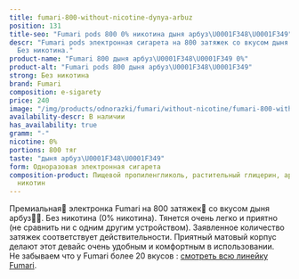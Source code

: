 ```yaml
---
title: fumari-800-without-nicotine-dynya-arbuz
position: 131
title-seo: "Fumari pods 800 0% никотина дыня арбуз\U0001F348\U0001F349"
descr: "Fumari pods электронная сигарета на 800 затяжек со вкусом дыня арбуз\U0001F348\U0001F349.
  Без никотина."
product-name: "Fumari 800 дыня арбуз\U0001F348\U0001F349 0%"
product-alt: "Fumari pods 800 дыня арбуз\U0001F348\U0001F349"
strong: Без никотина
brand: Fumari
composition: e-sigarety
price: 240
image: "/img/products/odnorazki/fumari/without-nicotine/fumari-800-without-nicotine-dynya-arbuz.png"
availability-descr: В наличии
has_availability: true
gramm: "-"
nicotine: 0%
portions: 800 тяг
taste: "дыня арбуз\U0001F348\U0001F349"
form: Одноразовая электронная сигарета
composition-product: Пищевой пропиленгликоль, растительный глицерин, ароматизатор,
  никотин
---
```


Премиальная🥇 электронка Fumari на 800 затяжек💨 со вкусом дыня арбуз🍈🍉. Без никотина (0% никотина). Тянется очень легко и приятно (не сравнить ни с одним другим устройством). Заявленное количество затяжек соответствует действительности. Приятный матовый корпус делают этот девайс очень удобным и комфортным в использовании.<br>
Не забываем что у Fumari более 20 вкусов : [смотреть всю линейку Fumari](/fumari).